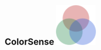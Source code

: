 # ColorSense <img src="ColorSense.swiftpm/Assets.xcassets/appLogo.imageset/Group 5276-3.png" width="128"/>
                 
